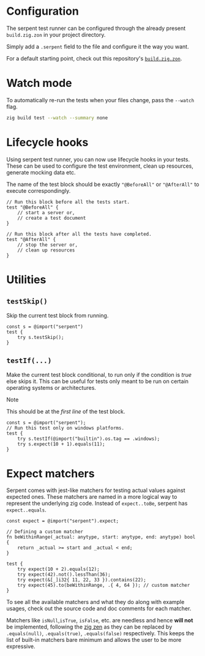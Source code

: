 # Configuration

The serpent test runner can be configured through the already present `build.zig.zon` in your project directory.

Simply add a `.serpent` field to the file and configure it the way you want.

For a default starting point, check out this repository's [`build.zig.zon`](https://github.com/tr1ckydev/serpent/blob/main/build.zig.zon#L13-L24).

# Watch mode

To automatically re-run the tests when your files change, pass the `--watch` flag.

```bash
zig build test --watch --summary none
```

# Lifecycle hooks

Using serpent test runner, you can now use lifecycle hooks in your tests. These can be used to configure the test environment, clean up resources, generate mocking data etc.

The name of the test block should be exactly `"@BeforeAll"` or `"@AfterAll"` to execute correspondingly.

```zig
// Run this block before all the tests start.
test "@BeforeAll" {
    // start a server or,
    // create a test document
}

// Run this block after all the tests have completed.
test "@AfterAll" {
    // stop the server or,
    // clean up resources
}
```

# Utilities

## `testSkip()`

Skip the current test block from running.

```zig
const s = @import("serpent")
test {
    try s.testSkip();
}
```

## `testIf(...)`

Make the current test block conditional, to run only if the condition is *true* else skips it.
This can be useful for tests only meant to be run on certain operating systems or architectures.

> [!NOTE]
> This should be at the *first line* of the test block.

```zig
const s = @import("serpent");
// Run this test only on windows platforms.
test {
    try s.testIf(@import("builtin").os.tag == .windows);
    try s.expect(10 + 1).equals(11);
}
```

# Expect matchers

Serpent comes with jest-like matchers for testing actual values against expected ones. These matchers are named in a more logical way to represent the underlying zig code. Instead of `expect..toBe`, serpent has `expect..equals`.

```zig
const expect = @import("serpent").expect;

// Defining a custom matcher
fn beWithinRange(_actual: anytype, start: anytype, end: anytype) bool {
    return _actual >= start and _actual < end;
}

test {
    try expect(10 + 2).equals(12);
    try expect(42).not().lessThan(36);
    try expect(&[_]i32{ 11, 22, 33 }).contains(22);
    try expect(45).to(beWithinRange, .{ 4, 64 }); // custom matcher
}
```

To see all the available matchers and what they do along with example usages, check out the source code and doc comments for each matcher.

Matchers like `isNull`,`isTrue`, `isFalse`, etc. are needless and hence **will not** be implemented, following the [zig zen](https://ziglang.org/documentation/master/#Zen) as they can be replaced by `.equals(null)`, `.equals(true)`, `.equals(false)` respectively. This keeps the list of built-in matchers bare minimum and allows the user to be more expressive.
